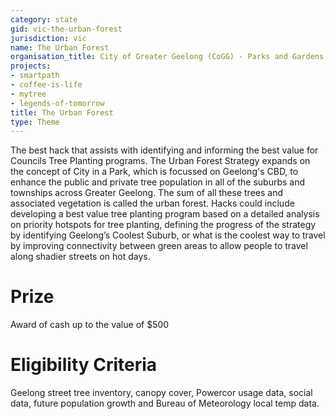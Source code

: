 ```yaml
---
category: state
gid: vic-the-urban-forest
jurisdiction: vic
name: The Urban Forest
organisation_title: City of Greater Geelong (CoGG) - Parks and Gardens
projects:
- smartpath
- coffee-is-life
- mytree
- legends-of-tomorrow
title: The Urban Forest
type: Theme
---
```


The best hack that assists with identifying and informing the best value for Councils Tree Planting programs. The Urban Forest Strategy expands on the concept of City in a Park, which is focussed on Geelong's CBD, to enhance the public and private tree population in all of the suburbs and townships across Greater Geelong. The sum of all these trees and associated vegetation is called the urban forest. Hacks could include developing a best value tree planting program based on a detailed analysis on priority hotspots for tree planting, defining the progress of the strategy by identifying Geelong’s Coolest Suburb, or what is the coolest way to travel by improving connectivity between green areas to allow people to travel along shadier streets on hot days.

# Prize
Award of cash up to the value of $500

# Eligibility Criteria
Geelong street tree inventory, canopy cover, Powercor usage data, social data, future population growth and Bureau of Meteorology local temp data.
